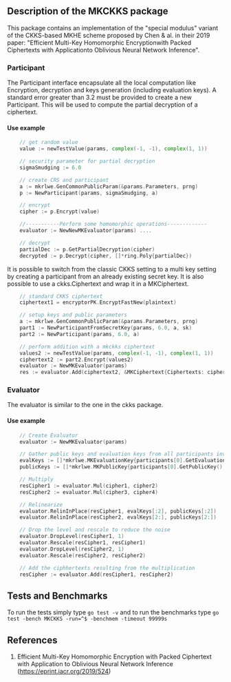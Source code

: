 ## Description of the MKCKKS package
This package contains an implementation of the "special modulus" variant of the CKKS-based MKHE scheme proposed by Chen & al. in their 2019 paper: "Efficient Multi-Key Homomorphic Encryptionwith Packed Ciphertexts with Applicationto Oblivious Neural Network Inference".



### Participant

The Participant interface encapsulate all the local computation like Encryption, decryption and keys generation (including evaluation keys).
A standard error greater than 3.2 must be provided to create a new Participant. This will be used to compute the partial decryption of a ciphertext.

#### Use example

```go
	// get random value
	value := newTestValue(params, complex(-1, -1), complex(1, 1))

	// security parameter for partial decryption
	sigmaSmudging := 6.0 

	// create CRS and participant
	a := mkrlwe.GenCommonPublicParam(&params.Parameters, prng)
	p := NewParticipant(params, sigmaSmudging, a)

	// encrypt
	cipher := p.Encrypt(value)

	//-----------Perform some homomorphic operations-------------
	evaluator := NewNewMKEvaluator(params) ....

	// decrypt
	partialDec := p.GetPartialDecryption(cipher)
	decrypted := p.Decrypt(cipher, []*ring.Poly{partialDec})
```

It is possible to switch from the classic CKKS setting to a multi key setting by creating a participant from an already existing secret key.
It is also possible to use a ckks.Ciphertext and wrap it in a MKCiphertext.

```go
	// standard CKKS ciphertext
	ciphertext1 = encryptorPK.EncryptFastNew(plaintext)

	// setup keys and public parameters
	a := mkrlwe.GenCommonPublicParam(&params.Parameters, prng)
	part1 := NewParticipantFromSecretKey(params, 6.0, a, sk)
	part2 := NewParticipant(params, 6.0, a)

	// perform addition with a mkckks ciphertext
	values2 := newTestValue(params, complex(-1, -1), complex(1, 1))
	ciphertext2 := part2.Encrypt(values2)
	evaluator := NewMKEvaluator(params)
	res := evaluator.Add(ciphertext2, &MKCiphertext{Ciphertexts: ciphertext1, PeerID: []uint64{part1.GetID()}})
```

### Evaluator

The evaluator is similar to the one in the ckks package. 

#### Use example

```go
	// Create Evaluator
	evaluator := NewMKEvaluator(params)

	// Gather public keys and evaluation keys from all participants involved
	evalKeys := []*mkrlwe.MKEvaluationKey{participants[0].GetEvaluationKey(), participants[1].GetEvaluationKey(), participants[2].GetEvaluationKey(), participants[3].GetEvaluationKey()}
	publicKeys := []*mkrlwe.MKPublicKey{participants[0].GetPublicKey(), participants[1].GetPublicKey(), participants[2].GetPublicKey(), participants[3].GetPublicKey()}

	// Multiply
	resCipher1 := evaluator.Mul(cipher1, cipher2)
	resCipher2 := evaluator.Mul(cipher3, cipher4)

	// Relinearize
	evaluator.RelinInPlace(resCipher1, evalKeys[:2], publicKeys[:2])
	evaluator.RelinInPlace(resCipher2, evalKeys[2:], publicKeys[2:])

	// Drop the level and rescale to reduce the noise
	evaluator.DropLevel(resCipher1, 1)
	evaluator.Rescale(resCipher1, resCipher1)
	evaluator.DropLevel(resCipher2, 1)
	evaluator.Rescale(resCipher2, resCipher2)

	// Add the ciphhertexts resulting from the multiplication
	resCipher := evaluator.Add(resCipher1, resCipher2)

```

## Tests and Benchmarks

To run the tests simply type ```go test -v``` and to run the benchmarks type ```go test -bench MKCKKS -run=^$ -benchmem -timeout 99999s```

## References

1. Efficient Multi-Key Homomorphic Encryption with Packed Ciphertext with Application to Oblivious Neural Network Inference (<https://eprint.iacr.org/2019/524>)